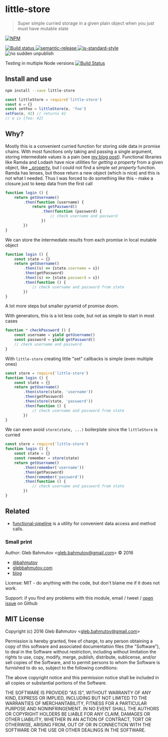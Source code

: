 # little-store

> Super simple curried storage in a given plain object when you just must have mutable state

[![NPM][npm-icon] ][npm-url]

[![Build status][ci-image] ][ci-url]
[![semantic-release][semantic-image] ][semantic-url]
[![js-standard-style][standard-image]][standard-url]
![no sudden unpublish](https://img.shields.io/badge/no%20sudden-unpublish%20%E2%9A%93-ff69b4.svg)

Testing in multiple Node versions [![Build Status](https://semaphoreci.com/api/v1/bahmutov/little-store/branches/master/badge.svg)](https://semaphoreci.com/bahmutov/little-store)

## Install and use

```sh
npm install --save little-store
```

```js
const littleStore = require('little-store')
const o = {}
const setFoo = littleStore(o, 'foo')
setFoo(o, 42) // returns 42
// o is {foo: 42}
```

## Why?

Mostly this is a convenient curried function for storing side data in promise chains.
With most functions only taking and passing a single argument, storing intermediate values is
a pain (see [my blog post][pass]). Functional libraries like Ramda and Lodash have nice
utilities for *getting a property* from a given object, like
[_.property](https://lodash.com/docs#property), but I could not find a simple *set property*
function. Ramda has lenses, but those return a new object (which is nice) and this is not what
I needed. Thus I was forced to do something like this - make a closure just to keep data from
the first call

```js
function login () {
    return getUsername()
        .then(function (username) {
            return getPassword()
                .then(function (password) {
                    // check username and password
                })
        })
}
```

We can store the intermediate results from each promise in local mutable object

```js
function login () {
    const state = {}
    return getUsername()
        .then((s) => {state.username = s})
        .then(getPassword)
        .then((s) => {state.password = s})
        .then(function () {
            // check username and password from state
        })
}
```

A lot more steps but smaller pyramid of promise doom.

With generators, this is a lot less code, but not as simple to start in most cases

```js
function * checkPassword () {
    const username = yield getUsername()
    const password = yield getPassword()
    // check username and password
}
```

With `little-store` creating little "set" callbacks is simple (even multiple ones)

```js
const store = require('little-store')
function login () {
    const state = {}
    return getUsername()
        .then(store(state, 'username'))
        .then(getPassword)
        .then(store(state, 'password'))
        .then(function () {
            // check username and password from state
        })
}
```

We can even avoid `store(state, ...)` boilerplate since the `littleStore` is curried

```js
const store = require('little-store')
function login () {
    const state = {}
    const remember = store(state)
    return getUsername()
        .then(remember('username'))
        .then(getPassword)
        .then(remember('password'))
        .then(function () {
            // check username and password from state
        })
}
```

[pass]: https://glebbahmutov.com/blog/passing-more-than-single-value-through-promise-chain/

## Related

* [functional-pipeline](https://github.com/bahmutov/functional-pipeline) is a utility for
  convenient data access and method calls.

### Small print

Author: Gleb Bahmutov &lt;gleb.bahmutov@gmail.com&gt; &copy; 2016


* [@bahmutov](https://twitter.com/bahmutov)
* [glebbahmutov.com](http://glebbahmutov.com)
* [blog](http://glebbahmutov.com/blog)


License: MIT - do anything with the code, but don't blame me if it does not work.

Support: if you find any problems with this module, email / tweet /
[open issue](https://github.com/bahmutov/little-store/issues) on Github

## MIT License

Copyright (c) 2016 Gleb Bahmutov &lt;gleb.bahmutov@gmail.com&gt;

Permission is hereby granted, free of charge, to any person
obtaining a copy of this software and associated documentation
files (the "Software"), to deal in the Software without
restriction, including without limitation the rights to use,
copy, modify, merge, publish, distribute, sublicense, and/or sell
copies of the Software, and to permit persons to whom the
Software is furnished to do so, subject to the following
conditions:

The above copyright notice and this permission notice shall be
included in all copies or substantial portions of the Software.

THE SOFTWARE IS PROVIDED "AS IS", WITHOUT WARRANTY OF ANY KIND,
EXPRESS OR IMPLIED, INCLUDING BUT NOT LIMITED TO THE WARRANTIES
OF MERCHANTABILITY, FITNESS FOR A PARTICULAR PURPOSE AND
NONINFRINGEMENT. IN NO EVENT SHALL THE AUTHORS OR COPYRIGHT
HOLDERS BE LIABLE FOR ANY CLAIM, DAMAGES OR OTHER LIABILITY,
WHETHER IN AN ACTION OF CONTRACT, TORT OR OTHERWISE, ARISING
FROM, OUT OF OR IN CONNECTION WITH THE SOFTWARE OR THE USE OR
OTHER DEALINGS IN THE SOFTWARE.

[npm-icon]: https://nodei.co/npm/little-store.png?downloads=true
[npm-url]: https://npmjs.org/package/little-store
[ci-image]: https://travis-ci.org/bahmutov/little-store.png?branch=master
[ci-url]: https://travis-ci.org/bahmutov/little-store
[semantic-image]: https://img.shields.io/badge/%20%20%F0%9F%93%A6%F0%9F%9A%80-semantic--release-e10079.svg
[semantic-url]: https://github.com/semantic-release/semantic-release
[standard-image]: https://img.shields.io/badge/code%20style-standard-brightgreen.svg
[standard-url]: http://standardjs.com/
